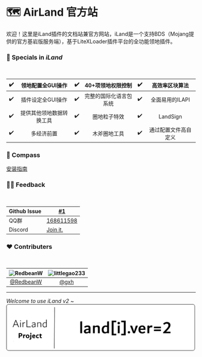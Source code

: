 # 🗺️ AirLand 官方站

欢迎！这里是iLand插件的文档站兼官方网站，iLand是一个支持BDS（Mojang提供的官方基岩版服务端），基于LiteXLoader插件平台的全功能领地插件。

### 🎯 Specials in *iLand*
<br>

✔️ | 领地配置全GUI操作 | ✔️ | 40+项领地权限控制 | ✔️ | 高效率区块算法
:-:|:-:|:-:|:-:|:-:|:-:
✔️ | 插件设定全GUI操作 | ✔️ | 完整的国际化语言包系统 | ✔️ | 全面易用的ILAPI
✔️ | 提供其他领地数据转换工具 | ✔️ | 圈地粒子特效 | ✔️ | LandSign
✔️ | 多经济前置 | ✔️ | 木斧圈地工具 | ✔️ | 通过配置文件高自定义

### 🧭 Compass

[安装指南]()

### 👩‍💻 Feedback
<br>

Github Issue | [#1](https://github.com/McAirLand/iLand-Core/issues/1)
-|-
QQ群 | [168611598](https://jq.qq.com/?_wv=1027&k=EKSQnno0)
Discord | [Join it.](https://discord.gg/fEdM9eRhkH)

### ❤️ Contributers
<br>

![RedbeanW](https://avatars.githubusercontent.com/u/29711228?s=96&v=4) | ![littlegao233](https://avatars.githubusercontent.com/u/46601807?s=96&v=4)
:-:|:-:
[@RedbeanW](https://github.com/Redbeanw44602) | [@gxh](https://github.com/littlegao233)

---
*Welcome to use iLand v2 ~*<br>
![](img/v2.png)